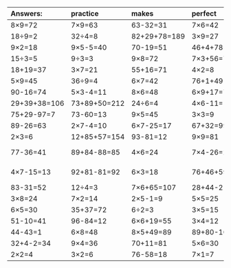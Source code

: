 | Answers: | practice | makes | perfect | ! |
| :--- | :--- | :--- | :--- | :--- |
| 8×9=72 | 7×9=63 | 63-32=31 | 7×6=42 | 70-70=0 | 
| 18÷9=2 | 32÷4=8 | 82+29+78=189 | 3×9=27 | 9×3=27 | 
| 9×2=18 | 9×5-5=40 | 70-19=51 | 46+4+78=128 | 8×6+21=69 | 
| 15÷3=5 | 9÷3=3 | 9×8=72 | 7×3+56=77 | 99-23=76 | 
| 18+19=37 | 3×7=21 | 55+16=71 | 4×2=8 | 83-58=25 | 
| 5×9=45 | 36÷9=4 | 6×7=42 | 76+1+49=126 | 4×4-6=10 | 
| 90-16=74 | 5×3-4=11 | 8×6=48 | 6×9+17=71 | 4×9=36 | 
| 29+39+38=106 | 73+89+50=212 | 24÷6=4 | 4×6-11=13 | 13+85=98 | 
| 75+29-97=7 | 73-60=13 | 9×5=45 | 3×3=9 | 8×6-47=1 | 
| 89-26=63 | 2×7-4=10 | 6×7-25=17 | 67+32=99 | 15+58=73 | 
| 2×3=6 | 12+85+57=154 | 93-81=12 | 9×9=81 | 43-13=30 | 
| 77-36=41 | 89+84-88=85 | 4×6=24 | 7×4-26=2 | 60+80-75=65 | 
| 4×7-15=13 | 92+81-81=92 | 6×3=18 | 76+46+59=181 | 77+63-66=74 | 
| 83-31=52 | 12÷4=3 | 7×6+65=107 | 28+44-21=51 | 7×3=21 | 
| 3×8=24 | 7×2=14 | 2×5-1=9 | 5×5=25 | 20÷4=5 | 
| 6×5=30 | 35+37=72 | 6÷2=3 | 3×5=15 | 1×9=9 | 
| 51-10=41 | 96-84=12 | 6×6+19=55 | 3×4=12 | 6×2=12 | 
| 44-43=1 | 6×8=48 | 8×5+49=89 | 89+80-10=159 | 4×7=28 | 
| 32+4-2=34 | 9×4=36 | 70+11=81 | 5×6=30 | 4×4=16 | 
| 2×2=4 | 3×2=6 | 76-58=18 | 7×1=7 | 5×2=10 | 

